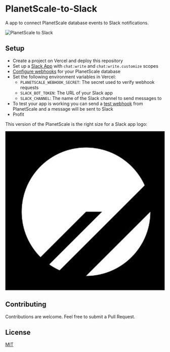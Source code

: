 # PlanetScale-to-Slack

A app to connect PlanetScale database events to Slack notifications.

![PlanetScale to Slack](https://github.com/samlambert/planetscale-to-slack/assets/1155781/478d465f-0ca4-4312-a6e3-944bae6612ae)

## Setup

- Create a project on Vercel and deploy this repository
- Set up a [Slack App](https://api.slack.com/quickstart) with `chat:write` and `chat:write.customize` scopes
- [Configure webhooks](https://planetscale.com/docs/concepts/webhooks) for your PlanetScale database
- Set the following environment variables in Vercel:
  - `PLANETSCALE_WEBHOOK_SECRET`: The secret used to verify webhook requests
  - `SLACK_BOT_TOKEN`: The URL of your Slack app
  - `SLACK_CHANNEL`: The name of the Slack channel to send messages to
- To test your app is working you can send a [test webhook](https://planetscale.com/docs/concepts/webhooks#setting-up-a-webhook-in-planetscale) from PlanetScale and a message will be sent to Slack
- Profit

This version of the PlanetScale is the right size for a Slack app logo:

![PlanetScale Logo](misc/PlanetScale_logo.png)

## Contributing

Contributions are welcome. Feel free to submit a Pull Request.

## License

[MIT](https://choosealicense.com/licenses/mit/)
